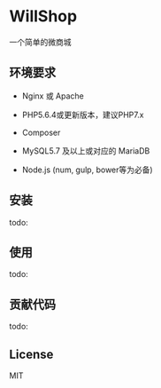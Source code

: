# WillShop

一个简单的微商城

## 环境要求

- Nginx 或 Apache

- PHP5.6.4或更新版本，建议PHP7.x

- Composer

- MySQL5.7 及以上或对应的 MariaDB

- Node.js (num, gulp, bower等为必备)

## 安装

todo:

## 使用

todo:

## 贡献代码

todo:

## License

MIT